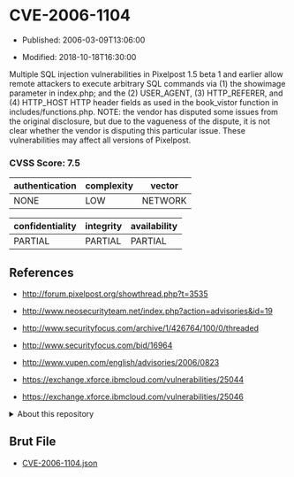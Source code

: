 # CVE-2006-1104

- Published: 2006-03-09T13:06:00

- Modified: 2018-10-18T16:30:00

Multiple SQL injection vulnerabilities in Pixelpost 1.5 beta 1 and earlier allow remote attackers to execute arbitrary SQL commands via (1) the showimage parameter in index.php; and the (2) USER_AGENT, (3) HTTP_REFERER, and (4) HTTP_HOST HTTP header fields as used in the book_vistor function in includes/functions.php.  NOTE: the vendor has disputed some issues from the original disclosure, but due to the vagueness of the dispute, it is not clear whether the vendor is disputing this particular issue. These vulnerabilities may affect all versions of Pixelpost.

### CVSS Score: **7.5**

| authentication | complexity | vector |
| --- | --- | --- |
| NONE | LOW | NETWORK |

| confidentiality | integrity | availability |
| --- | --- | --- |
| PARTIAL | PARTIAL | PARTIAL |

## References

* http://forum.pixelpost.org/showthread.php?t=3535

* http://www.neosecurityteam.net/index.php?action=advisories&id=19

* http://www.securityfocus.com/archive/1/426764/100/0/threaded

* http://www.securityfocus.com/bid/16964

* http://www.vupen.com/english/advisories/2006/0823

* https://exchange.xforce.ibmcloud.com/vulnerabilities/25044

* https://exchange.xforce.ibmcloud.com/vulnerabilities/25046

<details>
<summary>About this repository</summary> 

  This repository is part of the project [Live Hack CVE](https://github.com/Live-Hack-CVE). Main website can be found [www.live-hack.org](https://www.live-hack.org) 
  
  Made by [Sn0wAlice](https://github.com/Sn0wAlice) for the people that care about security and need to have a feed of the latest CVEs. Hope you enjoy it, don't forget to star the repo and follow me on [Twitter](https://twitter.com/Sn0wAlice) and [Github](https://github.com/Sn0wAlice). And that is my [personnal website](https://www.alice-snow.me/)

  - [Home Page](https://github.com/Live-Hack-CVE)
  - [Framework](https://github.com/Live-Hack-CVE/cve-framework)
  - [CVE database](https://github.com/Live-Hack-CVE/full_database)
  - [Changelog](https://github.com/Live-Hack-CVE/Changelog)
</details>

## Brut File

* [CVE-2006-1104.json](https://raw.githubusercontent.com/Live-Hack-CVE/full_database/main/cves/2006/CVE-2006-1104.json)

